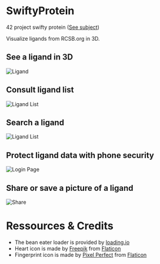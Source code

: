 # SwiftyProtein
42 project swifty protein ([See subject](../assets/subject-fr.pdf))

Visualize ligands from RCSB.org in 3D.

## See a ligand in 3D

![Ligand](../assets/ligand-with-detail-view.png)

## Consult ligand list

![Ligand List](../assets/ligand-list.png)

## Search a ligand

![Ligand List](../assets/search-ligand.png)

## Protect ligand data with phone security

![Login Page](../assets/login.png)

## Share or save a picture of a ligand

![Share](../assets/share-ligand.png)
      

# Ressources & Credits
- The bean eater loader is provided by [loading.io](www.loading.io)
- Heart icon is made by [Freepik](https://www.flaticon.com/authors/freepik) from [Flaticon](https://www.flaticon.com/)
- Fingerprint icon is made by [Pixel Perfect](https://www.flaticon.com/authors/pixel-perfect) from [Flaticon](https://www.flaticon.com/)
